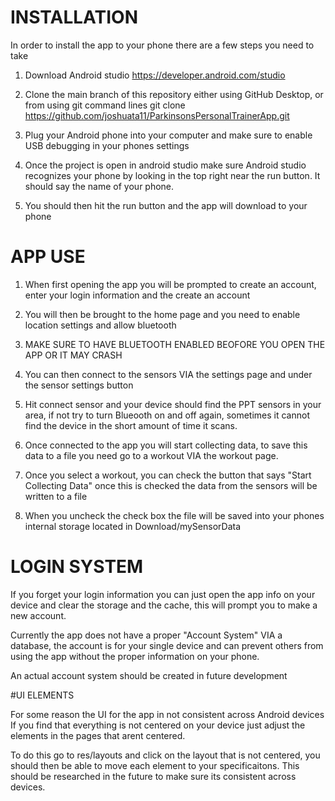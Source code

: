 # INSTALLATION 

In order to install the app to your phone there are a few steps you need to take


1. Download Android studio https://developer.android.com/studio

2. Clone the main branch of this repository either using GitHub Desktop, or from using git command lines git clone https://github.com/joshuata11/ParkinsonsPersonalTrainerApp.git

3. Plug your Android phone into your computer and make sure to enable USB debugging in your phones settings

4. Once the project is open in android studio make sure Android studio recognizes your phone by looking in the top right near the run button. It should say the name of your phone.

5. You should then hit the run button and the app will download to your phone


# APP USE

1. When first opening the app you will be prompted to create an account, enter your login information and the create an account

2. You will then be brought to the home page and you need to enable location settings and allow bluetooth

3. MAKE SURE TO HAVE BLUETOOTH ENABLED BEOFORE YOU OPEN THE APP OR IT MAY CRASH

4. You can then connect to the sensors VIA the settings page and under the sensor settings button

5. Hit connect sensor and your device should find the PPT sensors in your area, if not try to turn Blueooth on and off again, sometimes it cannot find the device in the short amount of time it scans.

6. Once connected to the app you will start collecting data, to save this data to a file you need go to a workout VIA the workout page.

7. Once you select a workout, you can check the button that says "Start Collecting Data" once this is checked the data from the sensors will be written to a file

8. When you uncheck the check box the file will be saved into your phones internal storage located in Download/mySensorData


# LOGIN SYSTEM

If you forget your login information you can just open the app info on your device and clear the storage and the cache, this will prompt you to make a new account.

Currently the app does not have a proper "Account System" VIA a database, the account is for your single device and can prevent others from using the app without the proper information on your phone. 

An actual account system should be created in future development 


#UI ELEMENTS

For some reason the UI for the app in not consistent across Android devices If you find that everything is not centered on your device just adjust the elements in the pages that arent centered.

To do this go to res/layouts and click on the layout that is not centered, you should then be able to move each element to your specificaitons. This should be researched in the future to make sure its consistent across devices.
   
